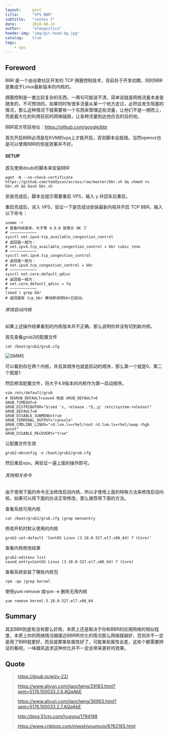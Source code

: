 ```yaml
---
layout:     post
title:      "VPS BBR"
subtitle:   "centos 7"
date:       2018-08-14
author:     "elmagnifico"
header-img: "img/git-head-bg.jpg"
catalog:    true
tags:
    - vps
---
```


## Foreword

BBR 是一个由谷歌社区开发的 TCP 拥塞控制技术，目前处于开发初期，同时BBR是集成于Linux最新版本的内核的。

拥塞控制是一套比较复杂的东西，一两句可能说不清，简单说就是网络流量本身是随发的，不可预测的，如果同时有很多流量从某一个地方走过，必然会发生阻塞的情况，那么这种情况下就需要有一个东西来管理这些流量，让他们不是一拥而上，而是最大化的利用目前的网络链路，让各种流量到达他应去的目的地。



BBR官方项目地址：https://github.com/google/bbr

首先开启BBR必须是在KVM的vps上才能开启，否则脚本会报错。当然openvz也是可以使用BBR的但是效果并不好。


#### SETUP

首先使用doubi的脚本来安装BBR

    wget -N --no-check-certificate https://github.com/teddysun/across/raw/master/bbr.sh && chmod +x bbr.sh && bash bbr.sh

安装完成后，脚本会提示需要重启 VPS，输入 y 并回车后重启。

重启完成后，进入 VPS，验证一下是否成功安装最新内核并开启 TCP BBR，输入以下命令：

    uname -r
    # 查看内核版本，大于等 4.9.0 就表示 OK 了
    # ————————————
    sysctl net.ipv4.tcp_available_congestion_control
    # 返回值一般为：
    # net.ipv4.tcp_available_congestion_control = bbr cubic reno
    # ————————————
    sysctl net.ipv4.tcp_congestion_control
    # 返回值一般为：
    # net.ipv4.tcp_congestion_control = bbr
    # ————————————
    sysctl net.core.default_qdisc
    # 返回值一般为：
    # net.core.default_qdisc = fq
    # ————————————
    lsmod | grep bbr
    # 返回值有 tcp_bbr 模块即说明bbr已启动。

###### 修改启动内核

如果上述操作结果看到的内核版本并不正确，那么说明你并没有切到新内核。

首先查看grub2的配置文件

    cat /boot/grub2/grub.cfg

![SMMS](https://i.loli.net/2018/11/29/5bffc41bc9697.png)

可以看到存在两个内核，并且其顺序也就是启动的顺序，那么第一个就是0，第二个就是1.

然后修改配置文件，将大于4.9版本的内核作为第一启动顺序。

    vim /etc/default/grub
    # 将GRUB_DEFAULT=saved 改成 GRUB_DEFAULT=0
    GRUB_TIMEOUT=5
    GRUB_DISTRIBUTOR="$(sed 's, release .*$,,g' /etc/system-release)"
    GRUB_DEFAULT=0
    GRUB_DISABLE_SUBMENU=true
    GRUB_TERMINAL_OUTPUT="console"
    GRUB_CMDLINE_LINUX="rd.lvm.lv=rhel/root rd.lvm.lv=rhel/swap rhgb quiet"
    GRUB_DISABLE_RECOVERY="true"

让配置文件生效

    grub2-mkconfig -o /boot/grub2/grub.cfg

然后重启vps，再验证一遍上面的操作即可。

###### 其他相关命令

由于使用下面的命令无法修改启动内核，所以才使用上面的特殊方法来修改启动内核，如果可以用下面的办法正常修改，那么推荐用下面的方法。

查看系统可用内核

    cat /boot/grub2/grub.cfg |grep menuentry

修改开机时默认使用的内核

    grub2-set-default 'CentOS Linux (3.10.0-327.el7.x86_64) 7 (Core)'

查看内核修改结果

    grub2-editenv list
    saved_entry=CentOS Linux (3.10.0-327.el7.x86_64) 7 (Core)

查看系统安装了哪些内核包

    rpm -qa |grep kernel

使用yum remove 或rpm -e 删除无用内核

    yum remove kernel-3.10.0-327.el7.x86_64

## Summary

其实BBR到底有没有那么好用，本质上还是取决于你和BBR的应用网络的相似程度，本质上你的网络情况越接近BBR所优化的情况那么网络就越好，否则并不一定是用了BBR就更好，而且就算某些属性好了，可能某些属性会差，这些个都需要辨证的看吧，一味跟风追求这种优化并不一定会带来更好的效果。

## Quote

> https://doub.io/wlzy-22/
>
> https://www.aliyun.com/jiaocheng/29183.html?spm=5176.100033.2.6.AQqAbE
>
> https://www.aliyun.com/jiaocheng/36963.html?spm=5176.100033.2.7.AQqAbE
>
> http://blog.51cto.com/hugyou/1794198
>
> https://www.cnblogs.com/niyeshiyoumo/p/6762193.html
